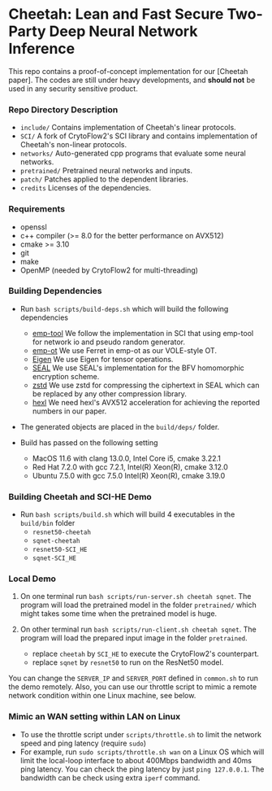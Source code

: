 # Cheetah: Lean and Fast Secure Two-Party Deep Neural Network Inference
This repo contains a proof-of-concept implementation for our [Cheetah paper].
The codes are still under heavy developments, and **should not** be used in any security sensitive product.

### Repo Directory Description
- `include/` Contains implementation of Cheetah's linear protocols.
- `SCI/` A fork of CrytoFlow2's SCI library and contains implementation of Cheetah's non-linear protocols.
- `networks/` Auto-generated cpp programs that evaluate some neural networks.
- `pretrained/` Pretrained neural networks and inputs.
- `patch/` Patches applied to the dependent libraries.
- `credits` Licenses of the dependencies. 

### Requirements

* openssl 
* c++ compiler (>= 8.0 for the better performance on AVX512)
* cmake >= 3.10
* git
* make
* OpenMP (needed by CrytoFlow2 for multi-threading)

### Building Dependencies
* Run `bash scripts/build-deps.sh` which will build the following dependencies
	* [emp-tool](https://github.com/emp-toolkit/emp-tool) We follow the implementation in SCI that using emp-tool for network io and pseudo random generator.
	* [emp-ot](https://github.com/emp-toolkit/emp-ot) We use Ferret in emp-ot as our VOLE-style OT.
	* [Eigen](https://github.com/libigl/eigen) We use Eigen for tensor operations.
	* [SEAL](https://github.com/microsoft/SEAL) We use SEAL's implementation for the BFV homomorphic encryption scheme.
	* [zstd](https://github.com/facebook/zstd) We use zstd for compressing the ciphertext in SEAL which can be replaced by any other compression library.
	* [hexl](https://github.com/intel/hexl/tree/1.2.2) We need hexl's AVX512 acceleration for achieving the reported numbers in our paper.

* The generated objects are placed in the `build/deps/` folder.
* Build has passed on the following setting
  * MacOS 11.6 with clang 13.0.0, Intel Core i5, cmake 3.22.1
  * Red Hat 7.2.0 with gcc 7.2.1, Intel(R) Xeon(R), cmake 3.12.0
  * Ubuntu 7.5.0 with gcc 7.5.0 Intel(R) Xeon(R),  cmake 3.19.0

### Building Cheetah and SCI-HE Demo

* Run `bash scripts/build.sh` which will build 4 executables in the `build/bin` folder
	* `resnet50-cheetah` 
	* `sqnet-cheetah`
	* `resnet50-SCI_HE`
	* `sqnet-SCI_HE`

### Local Demo 

1. On one terminal run `bash scripts/run-server.sh cheetah sqnet`. The program will load the pretrained model in the folder `pretrained/` which might takes some time when the pretrained model is huge. 

2. On other terminal run `bash scripts/run-client.sh cheetah sqnet`. The program will  load the prepared input image in the folder `pretrained`.  
   * replace `cheetah` by `SCI_HE` to execute the CrytoFlow2's counterpart.
   * replace `sqnet` by `resnet50` to run on the ResNet50 model.

You can change the `SERVER_IP` and `SERVER_PORT` defined in `common.sh` to run the demo remotely.
Also, you can use our throttle script to mimic a remote network condition within one Linux machine, see below.

### Mimic an WAN setting within LAN on Linux

* To use the throttle script under `scripts/throttle.sh` to limit the network speed and ping latency (require `sudo`)
* For example, run `sudo scripts/throttle.sh wan` on a Linux OS which will limit the local-loop interface to about 400Mbps bandwidth and 40ms ping latency.
  You can check the ping latency by just `ping 127.0.0.1`. The bandwidth can be check using extra `iperf` command.
